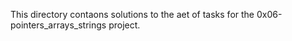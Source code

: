 This directory contaons solutions to the aet of tasks for the 0x06-pointers_arrays_strings project.
